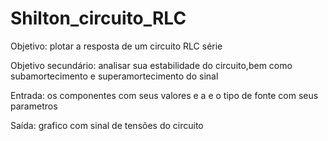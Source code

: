 # Shilton_circuito_RLC

Objetivo:
	plotar a resposta de um circuito RLC série 

Objetivo secundário:
	analisar sua estabilidade do circuito,bem como subamortecimento e superamortecimento do sinal
	
Entrada: 
	os componentes com seus valores e a e o tipo de fonte com seus parametros
	
Saída: 
	grafico com sinal de tensões do circuito